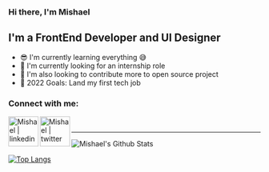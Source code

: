 ### Hi there, I'm Mishael

## I'm a FrontEnd Developer and UI Designer
- 😎 I'm currently learning everything 😅
- 🤩 I'm currently looking for an internship role
- 🥰 I'm also looking to contribute more to open source project
- 🤑 2022 Goals: Land my first tech job

### Connect with me:

[<img align="left" alt="Mishael | linkedin" width="60px" src="https://camo.githubusercontent.com/1598532a3542326fff0ea5e0481f39287c1a1a201b07b4fff95c5ecd6a30553e/68747470733a2f2f696d672e736869656c64732e696f2f62616467652f4c696e6b6564496e2d2532333030373742352e7376673f267374796c653d666c61742d737175617265266c6f676f3d6c696e6b6564696e266c6f676f436f6c6f723d7768697465" />][linkedin]
[<img align="left" alt="Mishael | twitter" width="60px" src="https://camo.githubusercontent.com/d7cb1dd1cb1934a60f80c33b839975af5ce9e376a967b26e14290801ba30eda4/68747470733a2f2f696d672e736869656c64732e696f2f62616467652f547769747465722d2532333144413146322e7376673f267374796c653d666c61742d737175617265266c6f676f3d74776974746572266c6f676f436f6c6f723d7768697465" />][twitter]

<br />

---
<img align="left" alt="Mishael's Github Stats" src="https://github-readme-stats.vercel.app/api?username=mishael1-d&show_icons=true&hide_border=true"/>

<br />

[![Top Langs](https://github-readme-stats.vercel.app/api/top-langs/?username=mishael1-d&layout=compact)](https://github.com/anuraghazra/github-readme-stats)

[linkedin]: https://linkedin.com/in/mishael-dada
[twitter]: https://twitter.com/Dada_Mishael

